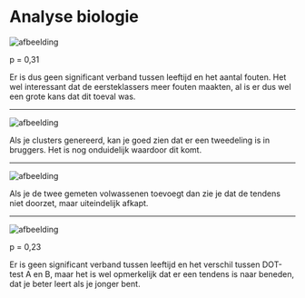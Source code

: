 # Analyse biologie

![afbeelding](https://user-images.githubusercontent.com/73174454/219318575-46be884e-8923-4138-b794-17062d6b10cb.png)

p = 0,31

Er is dus geen significant verband tussen leeftijd en het aantal fouten. Het wel interessant dat de eersteklassers meer fouten maakten, al is er dus wel een grote kans dat dit toeval was.

---

![afbeelding](https://user-images.githubusercontent.com/73174454/219318892-172921af-613a-4715-a57c-18f68d50e207.png)

Als je clusters genereerd, kan je goed zien dat er een tweedeling is in bruggers. Het is nog onduidelijk waardoor dit komt.

---

![afbeelding](https://user-images.githubusercontent.com/73174454/219319064-db8c0543-9a58-4528-aff8-280be9c0aa2a.png)

Als je de twee gemeten volwassenen toevoegt dan zie je dat de tendens niet doorzet, maar uiteindelijk afkapt.

---

![afbeelding](https://user-images.githubusercontent.com/73174454/219319355-148658aa-7480-4e00-b27a-06dac4989c09.png)


p = 0,23

Er is geen significant verband tussen leeftijd en het verschil tussen DOT-test A en B, maar het is wel opmerkelijk dat er een tendens is naar beneden, dat je beter leert als je jonger bent.
